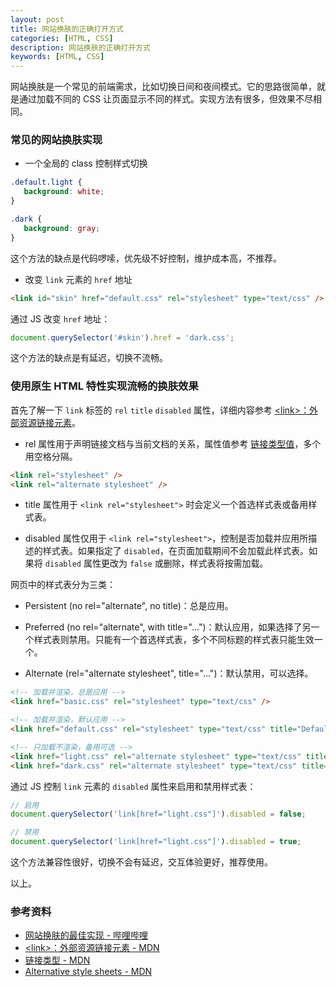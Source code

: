 ```yaml
---
layout: post
title: 网站换肤的正确打开方式
categories: [HTML, CSS]
description: 网站换肤的正确打开方式
keywords: [HTML, CSS]
---
```


网站换肤是一个常见的前端需求，比如切换日间和夜间模式。它的思路很简单，就是通过加载不同的 CSS 让页面显示不同的样式。实现方法有很多，但效果不尽相同。

### 常见的网站换肤实现

- 一个全局的 class 控制样式切换

```css
.default.light {
   background: white;
}

.dark {
   background: gray;
}
```

这个方法的缺点是代码啰嗦，优先级不好控制，维护成本高，不推荐。

- 改变 `link` 元素的 `href` 地址

```html
<link id="skin" href="default.css" rel="stylesheet" type="text/css" />
```

通过 JS 改变 `href` 地址：

```js
document.querySelector('#skin').href = 'dark.css';
```

这个方法的缺点是有延迟，切换不流畅。


### 使用原生 HTML 特性实现流畅的换肤效果

首先了解一下 `link` 标签的 `rel` `title` `disabled` 属性，详细内容参考 [\<link\>：外部资源链接元素](https://developer.mozilla.org/zh-CN/docs/Web/HTML/Element/link)。

- rel 属性用于声明链接文档与当前文档的关系，属性值参考 [链接类型值](https://developer.mozilla.org/zh-CN/docs/Web/HTML/Link_types)，多个用空格分隔。

```html
<link rel="stylesheet" />
<link rel="alternate stylesheet" />
```

- title 属性用于 `<link rel="stylesheet">` 时会定义一个首选样式表或备用样式表。

- disabled 属性仅用于 `<link rel="stylesheet">`，控制是否加载并应用所描述的样式表。如果指定了 `disabled`，在页面加载期间不会加载此样式表。如果将 `disabled` 属性更改为 `false` 或删除，样式表将按需加载。

网页中的样式表分为三类：

- Persistent (no rel="alternate", no title)：总是应用。

- Preferred (no rel="alternate", with title="…")：默认应用，如果选择了另一个样式表则禁用。只能有一个首选样式表，多个不同标题的样式表只能生效一个。

- Alternate (rel="alternate stylesheet", title="…")：默认禁用，可以选择。

```html
<!-- 加载并渲染，总是应用 -->
<link href="basic.css" rel="stylesheet" type="text/css" />

<!-- 加载并渲染，默认应用 -->
<link href="default.css" rel="stylesheet" type="text/css" title="Default" />

<!-- 只加载不渲染，备用可选 -->
<link href="light.css" rel="alternate stylesheet" type="text/css" title="Light" />
<link href="dark.css" rel="alternate stylesheet" type="text/css" title="Dark" />
```

通过 JS 控制 `link` 元素的 `disabled` 属性来启用和禁用样式表：

```js
// 启用
document.querySelector('link[href="light.css"]').disabled = false;

// 禁用
document.querySelector('link[href="light.css"]').disabled = true;
```

这个方法兼容性很好，切换不会有延迟，交互体验更好，推荐使用。

以上。

### 参考资料

- [网站换肤的最佳实现 - 哔哩哔哩](https://b23.tv/PLImiGs)
- [\<link\>：外部资源链接元素 - MDN](https://developer.mozilla.org/zh-CN/docs/Web/HTML/Element/link)
- [链接类型 - MDN](https://developer.mozilla.org/zh-CN/docs/Web/HTML/Link_types)
- [Alternative style sheets - MDN](https://developer.mozilla.org/zh-CN/docs/Web/CSS/Alternative_style_sheets)
